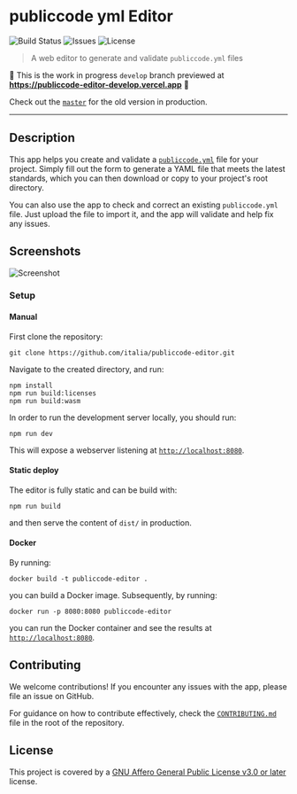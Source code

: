 # publiccode yml Editor
![Build Status](https://img.shields.io/circleci/project/github/italia/publiccode-editor/master.svg) ![Issues](https://img.shields.io/github/issues/italia/publiccode-editor.svg) ![License](https://img.shields.io/github/license/italia/publiccode-editor.svg)

> A web editor to generate and validate `publiccode.yml` files

🚧 This is the work in progress `develop` branch previewed at **https://publiccode-editor-develop.vercel.app** 🚧

Check out the [`master`](https://github.com/italia/publiccode-editor/tree/master) for the old version in production.

---

## Description

This app helps you create and validate a [`publiccode.yml`](https://github.com/publiccodeyml/publiccode.yml) file for your project.
Simply fill out the form to generate a YAML file that meets the latest standards,
which you can then download or copy to your project's root directory.

You can also use the app to check and correct an existing `publiccode.yml` file.
Just upload the file to import it, and the app will validate and help fix any issues.

## Screenshots

![Screenshot](/screenshot.png)

### Setup
#### Manual

First clone the repository:

```console
git clone https://github.com/italia/publiccode-editor.git
```

Navigate to the created directory, and run:

```console
npm install
npm run build:licenses
npm run build:wasm
```

In order to run the development server locally, you should run:

```console
npm run dev
```

This will expose a webserver listening at [`http://localhost:8080`](http://localhost:8080).

#### Static deploy

The editor is fully static and can be build with:

```console
npm run build
```

and then serve the content of `dist/` in production.

#### Docker

By running:

```console
docker build -t publiccode-editor .
```

you can build a Docker image. Subsequently, by running:

```console
docker run -p 8080:8080 publiccode-editor
```

you can run the Docker container and see the results at [`http://localhost:8080`](http://localhost:8080).

## Contributing

We welcome contributions!
If you encounter any issues with the app, please file an issue on GitHub.

For guidance on how to contribute effectively, check the [`CONTRIBUTING.md`](CONTRIBUTING.md) file in the root of the repository.

## License
This project is covered by a [GNU Affero General Public License v3.0 or later](LICENSE.md) license.
